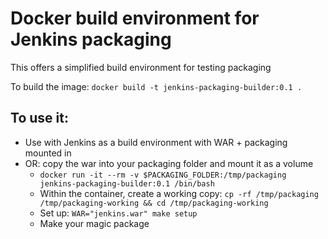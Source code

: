 # Docker build environment for Jenkins packaging

This offers a simplified build environment for testing packaging

To build the image:
`docker build -t jenkins-packaging-builder:0.1 .`

## To use it: ##
* Use with Jenkins as a build environment with WAR + packaging mounted in
* OR: copy the war into your packaging folder and mount it as a volume
  - `docker run -it --rm -v $PACKAGING_FOLDER:/tmp/packaging jenkins-packaging-builder:0.1 /bin/bash`
  - Within the container, create a working copy: `cp -rf /tmp/packaging /tmp/packaging-working && cd /tmp/packaging-working`
  - Set up: `WAR="jenkins.war" make setup`
  - Make your magic package